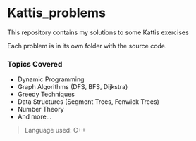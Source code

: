# Kattis_problems

This repository contains my solutions to some Kattis exercises

Each problem is in its own folder with the source code.

### Topics Covered
- Dynamic Programming
- Graph Algorithms (DFS, BFS, Dijkstra)
- Greedy Techniques
- Data Structures (Segment Trees, Fenwick Trees)
- Number Theory
- And more...

> Language used: C++
